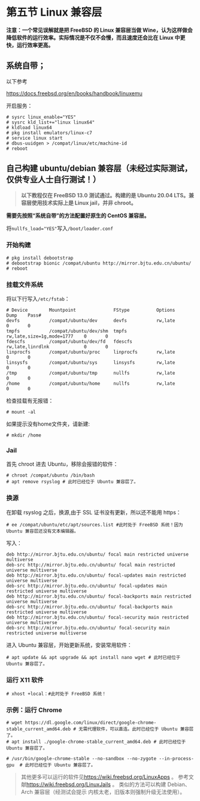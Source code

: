 # 第五节 Linux 兼容层

**注意：一个常见误解就是把 FreeBSD 的 Linux 兼容层当做 Wine，认为这样做会降低软件的运行效率。实际情况是不仅不会慢，而且速度还会比在 Linux 中更快，运行效率更高。**

## 系统自带；

以下参考

https://docs.freebsd.org/en/books/handbook/linuxemu

开启服务：

```
# sysrc linux_enable="YES"
# sysrc kld_list+="linux linux64"
# kldload linux64
# pkg install emulators/linux-c7
# service linux start
# dbus-uuidgen > /compat/linux/etc/machine-id
# reboot
```

## 自己构建 ubuntu/debian 兼容层（未经过实际测试，仅供专业人士自行测试！）

>**以下教程仅在 FreeBSD 13.0 测试通过。构建的是 Ubuntu 20.04 LTS。兼容层使用技术实际上是 Linux jail，并非 chroot。**

**需要先按照“系统自带”的方法配置好原生的 CentOS 兼容层。**

将`nullfs_load="YES"`写入`/boot/loader.conf`

### 开始构建

```
# pkg install debootstrap
# debootstrap bionic /compat/ubuntu http://mirror.bjtu.edu.cn/ubuntu/
# reboot
```
### 挂载文件系统
将以下行写入`/etc/fstab`：
```
# Device        Mountpoint              FStype          Options                      Dump    Pass#
devfs           /compat/ubuntu/dev      devfs           rw,late                      0       0
tmpfs           /compat/ubuntu/dev/shm  tmpfs           rw,late,size=1g,mode=1777    0       0
fdescfs         /compat/ubuntu/dev/fd   fdescfs         rw,late,linrdlnk             0       0
linprocfs       /compat/ubuntu/proc     linprocfs       rw,late                      0       0
linsysfs        /compat/ubuntu/sys      linsysfs        rw,late                      0       0
/tmp            /compat/ubuntu/tmp      nullfs          rw,late                      0       0
/home           /compat/ubuntu/home     nullfs          rw,late                      0       0
```
检查挂载有无报错：

```
# mount -al
```

如果提示没有home文件夹，请新建:
```
# mkdir /home
```
### Jail

首先 chroot 进去 Ubuntu，移除会报错的软件：
```
# chroot /compat/ubuntu /bin/bash 
# apt remove rsyslog # 此时已经位于 Ubuntu 兼容层了。
```

### 换源

在卸载 rsyslog 之后，换源,由于 SSL 证书没有更新，所以还不能用 https：

```
# ee /compat/ubuntu/etc/apt/sources.list #此时处于 FreeBSD 系统！因为 Ubuntu 兼容层还没有文本编辑器。
```
写入：
```
deb http://mirror.bjtu.edu.cn/ubuntu/ focal main restricted universe multiverse
deb-src http://mirror.bjtu.edu.cn/ubuntu/ focal main restricted universe multiverse
deb http://mirror.bjtu.edu.cn/ubuntu/ focal-updates main restricted universe multiverse
deb-src http://mirror.bjtu.edu.cn/ubuntu/ focal-updates main restricted universe multiverse
deb http://mirror.bjtu.edu.cn/ubuntu/ focal-backports main restricted universe multiverse
deb-src http://mirror.bjtu.edu.cn/ubuntu/ focal-backports main restricted universe multiverse
deb http://mirror.bjtu.edu.cn/ubuntu/ focal-security main restricted universe multiverse
deb-src http://mirror.bjtu.edu.cn/ubuntu/ focal-security main restricted universe multiverse
```
进入 Ubuntu 兼容层，开始更新系统，安装常用软件：

```
# apt update && apt upgrade && apt install nano wget # 此时已经位于 Ubuntu 兼容层了。
```

### 运行 X11 软件

```
# xhost +local：#此时处于 FreeBSD 系统！
```
### 示例：运行 Chrome

```
# wget https://dl.google.com/linux/direct/google-chrome-stable_current_amd64.deb # 无需代理软件，可以直连。此时已经位于 Ubuntu 兼容层了。
# apt install ./google-chrome-stable_current_amd64.deb # 此时已经位于 Ubuntu 兼容层了。
```

```
# /usr/bin/google-chrome-stable --no-sandbox --no-zygote --in-process-gpu  # 此时已经位于 Ubuntu 兼容层了。
```

>其他更多可以运行的软件见<https://wiki.freebsd.org/LinuxApps> 。
>参考文献<https://wiki.freebsd.org/LinuxJails> 。
>类似的方法可以构建 Debian、Arch 兼容层（经测试会提示 内核太老，旧版本则强制升级无法使用）。
